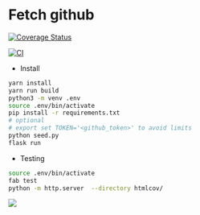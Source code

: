 # Fetch github

[![Coverage Status](https://coveralls.io/repos/github/zodman/github-list/badge.svg)](https://coveralls.io/github/zodman/github-list)

[![CI](https://github.com/zodman/github-list/actions/workflows/ci.yml/badge.svg)](https://github.com/zodman/github-list/actions/workflows/ci.yml)



* Install
```bash
yarn install
yarn run build
python3 -m venv .env
source .env/bin/activate
pip install -r requirements.txt
# optional
# export set TOKEN='<github_token>' to avoid limits
python seed.py 
flask run

```
* Testing
```bash
source .env/bin/activate
fab test
python -m http.server  --directory htmlcov/
```

![](https://i.imgur.com/rr5fYwJ.png)
